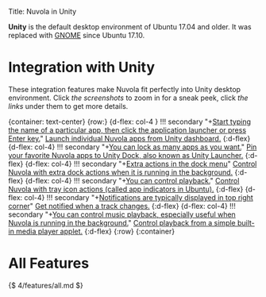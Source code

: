 Title: Nuvola in Unity

**Unity** is the default desktop environment of Ubuntu 17.04 and older. It was replaced with
[GNOME](:4/desktops/gnome.html) since Ubuntu 17.10.

Integration with Unity
======================

These integration features make Nuvola fit perfectly into Unity desktop environment.
Click *the screenshots* to zoom in for a sneak peek, click *the links* under them to get more details.


{container: text-center}
{row:}
{d-flex: col-4 }
!!! secondary "+[Start typing the name of a particular app, then click the application launcher or press Enter key.](:images/4/desktops/unity/search_nuvola_app.png|330)"
    [Launch individual Nuvola apps from Unity dashboard.](:4/desktop_launchers.html#unity-dashboard)
{:d-flex}
{d-flex: col-4}
!!! secondary "+[You can lock as many apps as you want.](:images/4/desktops/unity/apps_locked_to_launcher_with_tooltip.png|330)"
    [Pin your favorite Nuvola apps to Unity Dock, also known as Unity Launcher.](:4/desktop_launchers.html#unity-dock)
{:d-flex}
{d-flex: col-4}
!!! secondary "+[Extra actions in the dock menu](:images/4/desktops/unity/extra_dock_menu_items.png|330)"
    [Control Nuvola with extra dock actions when it is running in the background.](:4/docks.html#unity)
{:d-flex}
{d-flex: col-4}
!!! secondary "+[You can control playback.](:images/4/desktops/unity/appindicators.png|330)"
    [Control Nuvola with tray icon actions (called app indicators in Ubuntu).](:4/tray_icon.html#unity)
{:d-flex}
{d-flex: col-4}
!!! secondary "+[Notifications are typically displayed in top right corner](:images/4/desktops/unity/notification.png|330)"
    [Get notified when a track changes.](:4/notifications.html#unity)
{:d-flex}
{d-flex: col-4}
!!! secondary "+[You can control music playback, especially useful when Nuvola is running in the background.](:images/4/desktops/unity/sound_menu_playback_buttons.png|330)"
    [Control playback from a simple built-in media player applet.](:4/mpris.html#unity)
{:d-flex}
{:row}
{:container}

All Features
============

{$ 4/features/all.md $}
